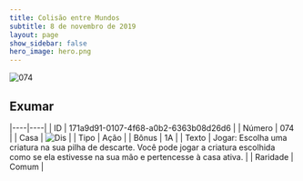```yaml
---
title: Colisão entre Mundos
subtitle: 8 de novembro de 2019
layout: page
show_sidebar: false
hero_image: hero.png
---
```


![074](https://cdn.keyforgegame.com/media/card_front/pt/452_074_P7PPP79762G9_pt.png)

## Exumar

|----|----|
| ID | 171a9d91-0107-4f68-a0b2-6363b08d26d6 |
| Número | 074 |
| Casa | ![Dis](https://archonarcana.com/images/thumb/e/e8/Dis.png/22px-Dis.png "Dis") |
| Tipo | Ação |
| Bônus | 1A |
| Texto | Jogar: Escolha uma criatura na sua pilha de descarte. Você pode jogar a criatura escolhida como se ela estivesse na sua mão e pertencesse à casa ativa. |
| Raridade | Comum |
